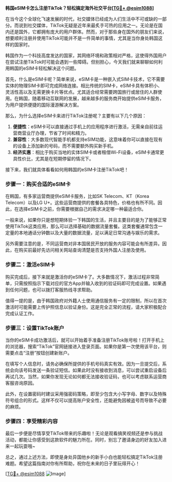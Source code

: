 **韩国eSIM卡怎么注册TikTok？轻松搞定海外社交平台[[TG💪+ @esim1088](https://t.me/s/esim1088)]**

在当今这个全球化飞速发展的时代，社交媒体已经成为人们生活中不可或缺的一部分。而说到社交媒体，TikTok无疑是近年来最炙手可热的应用之一。无论是在国内还是国外，它都拥有庞大的用户群体。然而，对于那些身在国外的朋友们来说，想要顺利注册并使用TikTok可能并不是一件简单的事情，尤其是当你身处韩国这样的国家时。

韩国作为一个科技高度发达的国家，其网络环境和政策相对严格，这使得外国用户在尝试注册TikTok时可能会遇到一些障碍。但别担心，今天我们就来聊聊如何利用韩国的eSIM卡轻松解决这个问题。

首先，什么是eSIM卡呢？简单来说，eSIM卡是一种嵌入式SIM卡技术，它不需要实体的物理SIM卡即可完成网络连接。相比传统的SIM卡，eSIM卡具有体积小、灵活性高以及无需更换卡片等优点。尤其适合经常需要跨国旅行或居住的人群使用。在韩国，随着移动互联网的发展，越来越多的服务商开始提供eSIM卡服务，为用户提供便捷的国际漫游解决方案。

那么，为什么选择eSIM卡来进行TikTok注册呢？主要有以下几个原因：

1. **便捷性**：eSIM卡可以直接通过手机上的应用程序进行激活，无需亲自前往运营商营业厅办理，节省了时间和精力。
2. **兼容性**：大多数现代智能手机都支持eSIM功能，这意味着你可以直接在现有的设备上添加新的号码，而不需要额外购买新手机。
3. **经济实惠**：相比于购买当地的实体SIM卡或者租借Wi-Fi设备，eSIM卡通常更具性价比，尤其是在短期停留的情况下。

接下来，我们就具体看看如何用韩国的eSIM卡注册TikTok吧！

### 步骤一：购买合适的eSIM卡

在韩国，有多家运营商提供eSIM卡服务，比如SK Telecom、KT（Korea Telecom）以及LG U+。这些运营商提供的套餐各具特色，价格也有所不同。因此，在选择eSIM卡之前，你需要根据自己的需求决定哪一种最适合你。

一般来说，如果你只是想短期体验一下韩国的生活，并且主要目的是为了能够正常使用TikTok这类应用，那么可以选择基础的数据流量套餐。这类套餐通常包含一定量的本地通话分钟数以及大量的数据流量，足以满足日常沟通与娱乐的需求。

另外需要注意的是，不同运营商对非本国居民开放的服务内容可能会有所差异。因此，在购买前最好先访问相关网站查询清楚是否支持外国人注册及使用。

### 步骤二：激活eSIM卡

购买完成后，接下来就是激活你的eSIM卡了。大多数情况下，激活过程非常简单，只需按照指示下载对应的官方App并输入收到的验证码即可完成设置。如果遇到任何问题，也可以拨打客服热线寻求帮助。

值得一提的是，由于韩国政府对外籍人士使用通信服务有一定的限制，所以在首次激活时可能需要上传护照信息以验证身份。这是完全正常的流程，请大家积极配合完成认证工作。

### 步骤三：设置TikTok账户

当你的eSIM卡成功激活后，就可以开始着手准备注册TikTok账号啦！打开手机上的浏览器，搜索“TikTok”官网链接进入登录页面。如果你是第一次使用该平台，则需要点击“注册”按钮创建新账户。

在填写个人信息时，请务必确保所提供的手机号码真实有效。因为一旦提交后，系统会向该号码发送一条验证短信。如果此时没有接收到消息，可以尝试重启设备后再试几次。当然，如果你发现无论如何都无法接收验证码，也可以考虑联系运营商客服咨询原因。

此外，在设置密码时建议采用强密码策略，即至少包含大小写字母、数字以及特殊符号组合的形式。这样不仅可以提高账户安全性，还能避免因被盗号而导致不必要的麻烦。

### 步骤四：享受精彩内容

最后一步便是尽情享受TikTok带来的乐趣啦！无论是观看搞笑视频还是参与挑战活动，都能让你感受到这款软件的魅力所在。同时，别忘了邀请身边的好友加入进来一起玩耍哦~

总之，通过上述方法，即使是身处异国他乡的新手小白也能轻松搞定TikTok注册难题。希望这篇指南对你有所帮助，祝你在未来的日子里玩得开心！

[[TG💪+ @esim1088](https://t.me/s/esim1088) ![Image](https://i.postimg.cc/4NQfJmqS/Snipaste-2025-05-13-00-14-12.png)]